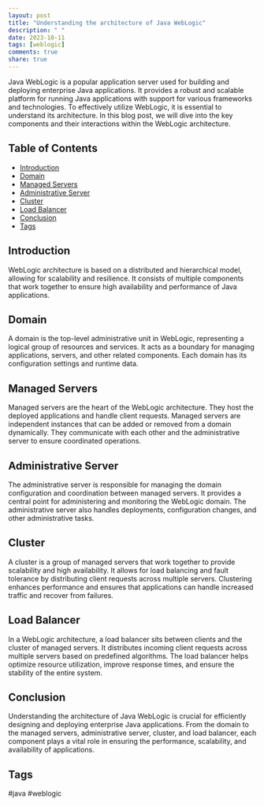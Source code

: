 ```yaml
---
layout: post
title: "Understanding the architecture of Java WebLogic"
description: " "
date: 2023-10-11
tags: [weblogic]
comments: true
share: true
---
```


Java WebLogic is a popular application server used for building and deploying enterprise Java applications. It provides a robust and scalable platform for running Java applications with support for various frameworks and technologies. To effectively utilize WebLogic, it is essential to understand its architecture. In this blog post, we will dive into the key components and their interactions within the WebLogic architecture.

## Table of Contents
- [Introduction](#introduction)
- [Domain](#domain)
- [Managed Servers](#managed-servers)
- [Administrative Server](#administrative-server)
- [Cluster](#cluster)
- [Load Balancer](#load-balancer)
- [Conclusion](#conclusion)
- [Tags](#tags)

## Introduction
WebLogic architecture is based on a distributed and hierarchical model, allowing for scalability and resilience. It consists of multiple components that work together to ensure high availability and performance of Java applications.

## Domain
A domain is the top-level administrative unit in WebLogic, representing a logical group of resources and services. It acts as a boundary for managing applications, servers, and other related components. Each domain has its configuration settings and runtime data.

## Managed Servers
Managed servers are the heart of the WebLogic architecture. They host the deployed applications and handle client requests. Managed servers are independent instances that can be added or removed from a domain dynamically. They communicate with each other and the administrative server to ensure coordinated operations.

## Administrative Server
The administrative server is responsible for managing the domain configuration and coordination between managed servers. It provides a central point for administering and monitoring the WebLogic domain. The administrative server also handles deployments, configuration changes, and other administrative tasks.

## Cluster
A cluster is a group of managed servers that work together to provide scalability and high availability. It allows for load balancing and fault tolerance by distributing client requests across multiple servers. Clustering enhances performance and ensures that applications can handle increased traffic and recover from failures.

## Load Balancer
In a WebLogic architecture, a load balancer sits between clients and the cluster of managed servers. It distributes incoming client requests across multiple servers based on predefined algorithms. The load balancer helps optimize resource utilization, improve response times, and ensure the stability of the entire system.

## Conclusion
Understanding the architecture of Java WebLogic is crucial for efficiently designing and deploying enterprise Java applications. From the domain to the managed servers, administrative server, cluster, and load balancer, each component plays a vital role in ensuring the performance, scalability, and availability of applications.

## Tags
#java #weblogic